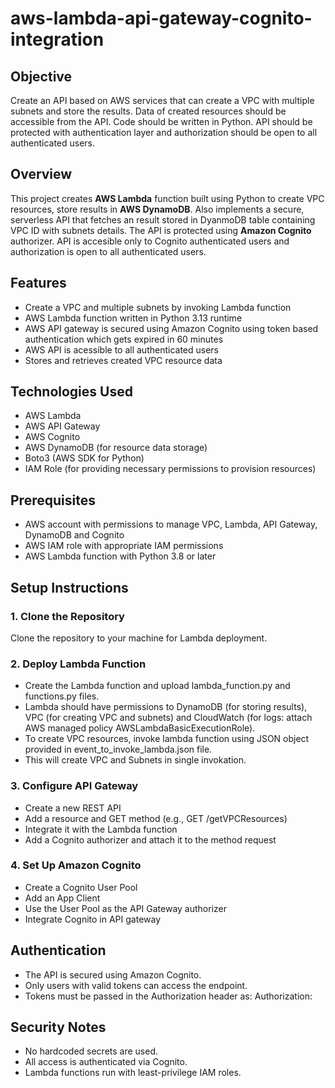 # aws-lambda-api-gateway-cognito-integration

## Objective

Create an API based on AWS services that can create a VPC with multiple subnets and store the results. Data of created resources should be accessible from the API. Code should be written in Python. API should be protected with authentication layer and authorization should be open to all authenticated users.

## Overview

This project creates **AWS Lambda** function built using Python to create VPC resources, store results in **AWS DynamoDB**. Also implements a secure, serverless API that fetches an result stored in DyanmoDB table containing VPC ID with subnets details. The API is protected using **Amazon Cognito** authorizer. API is accesible only to Cognito authenticated users and authorization is open to all authenticated users.

## Features

- Create a VPC and multiple subnets by invoking Lambda function
- AWS Lambda function written in Python 3.13 runtime
- AWS API gateway is secured using Amazon Cognito using token based authentication which gets expired in 60 minutes
- AWS API is acessible to all authenticated users
- Stores and retrieves created VPC resource data

## Technologies Used

- AWS Lambda
- AWS API Gateway
- AWS Cognito
- AWS DynamoDB (for resource data storage)
- Boto3 (AWS SDK for Python)
- IAM Role (for providing necessary permissions to provision resources)

## Prerequisites

- AWS account with permissions to manage VPC, Lambda, API Gateway, DynamoDB and Cognito
- AWS IAM role with appropriate IAM permissions
- AWS Lambda function with Python 3.8 or later

## Setup Instructions

### 1. Clone the Repository
Clone the repository to your machine for Lambda deployment.

### 2. Deploy Lambda Function
- Create the Lambda function and upload lambda_function.py and functions.py files.
- Lambda should have permissions to DynamoDB (for storing results), VPC (for creating VPC and subnets) and CloudWatch (for logs: attach AWS managed policy AWSLambdaBasicExecutionRole).
- To create VPC resources, invoke lambda function using JSON object provided in event_to_invoke_lambda.json file.
- This will create VPC and Subnets in single invokation.

### 3. Configure API Gateway
- Create a new REST API
- Add a resource and GET method (e.g., GET /getVPCResources)
- Integrate it with the Lambda function
- Add a Cognito authorizer and attach it to the method request

### 4. Set Up Amazon Cognito
- Create a Cognito User Pool
- Add an App Client
- Use the User Pool as the API Gateway authorizer
- Integrate Cognito in API gateway

## Authentication
- The API is secured using Amazon Cognito.
- Only users with valid tokens can access the endpoint.
- Tokens must be passed in the Authorization header as: Authorization: <your-token>

## Security Notes
- No hardcoded secrets are used.
- All access is authenticated via Cognito.
- Lambda functions run with least-privilege IAM roles.
